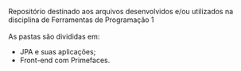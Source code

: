 Repositório destinado aos arquivos desenvolvidos e/ou utilizados na disciplina de Ferramentas de Programação 1 <br><br>
As pastas são divididas em: <br>
- JPA e suas aplicações; <br>
- Front-end com Primefaces.
